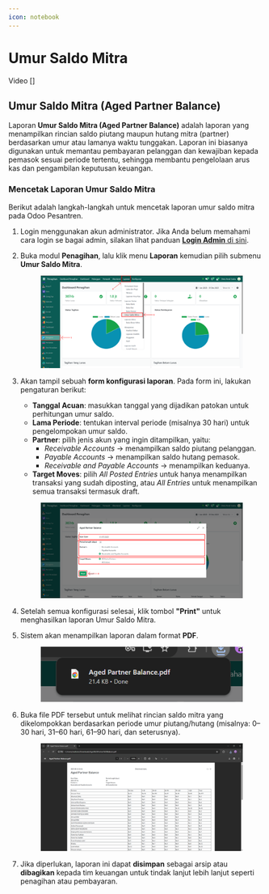 ```yaml
---
icon: notebook
---
```


# Umur Saldo Mitra

Video \[]

## Umur Saldo Mitra (Aged Partner Balance)

Laporan **Umur Saldo Mitra (Aged Partner Balance)** adalah laporan yang menampilkan rincian saldo piutang maupun hutang mitra (partner) berdasarkan umur atau lamanya waktu tunggakan. Laporan ini biasanya digunakan untuk memantau pembayaran pelanggan dan kewajiban kepada pemasok sesuai periode tertentu, sehingga membantu pengelolaan arus kas dan pengambilan keputusan keuangan.

### Mencetak Laporan Umur Saldo Mitra

Berikut adalah langkah-langkah untuk mencetak laporan umur saldo mitra pada Odoo Pesantren.

1. Login menggunakan akun administrator. Jika Anda belum memahami cara login se bagai admin, silakan lihat panduan [**Login Admin** di sini](../../panduan-login/login-admin.md).
2.  Buka modul **Penagihan**, lalu klik menu **Laporan** kemudian pilih submenu **Umur Saldo Mitra**.

    <figure><img src="../../.gitbook/assets/images-775 (1).png" alt=""><figcaption></figcaption></figure>


3.  Akan tampil sebuah **form konfigurasi laporan**. Pada form ini, lakukan pengaturan berikut:

    * **Tanggal Acuan**: masukkan tanggal yang dijadikan patokan untuk perhitungan umur saldo.
    * **Lama Periode**: tentukan interval periode (misalnya 30 hari) untuk pengelompokan umur saldo.
    * **Partner**: pilih jenis akun yang ingin ditampilkan, yaitu:
      * _Receivable Accounts_ → menampilkan saldo piutang pelanggan.
      * _Payable Accounts_ → menampilkan saldo hutang pemasok.
      * _Receivable and Payable Accounts_ → menampilkan keduanya.
    * **Target Moves**: pilih _All Posted Entries_ untuk hanya menampilkan transaksi yang sudah diposting, atau _All Entries_ untuk menampilkan semua transaksi termasuk draft.

    <figure><img src="../../.gitbook/assets/images-776 (1).png" alt=""><figcaption></figcaption></figure>


4. Setelah semua konfigurasi selesai, klik tombol **"Print"** untuk menghasilkan laporan Umur Saldo Mitra.
5.  Sistem akan menampilkan laporan dalam format **PDF**.

    <figure><img src="../../.gitbook/assets/images-777 (1).png" alt=""><figcaption></figcaption></figure>


6.  Buka file PDF tersebut untuk melihat rincian saldo mitra yang dikelompokkan berdasarkan periode umur piutang/hutang (misalnya: 0–30 hari, 31–60 hari, 61–90 hari, dan seterusnya).

    <figure><img src="../../.gitbook/assets/images-778 (2).png" alt=""><figcaption></figcaption></figure>


7. Jika diperlukan, laporan ini dapat **disimpan** sebagai arsip atau **dibagikan** kepada tim keuangan untuk tindak lanjut lebih lanjut seperti penagihan atau pembayaran.
